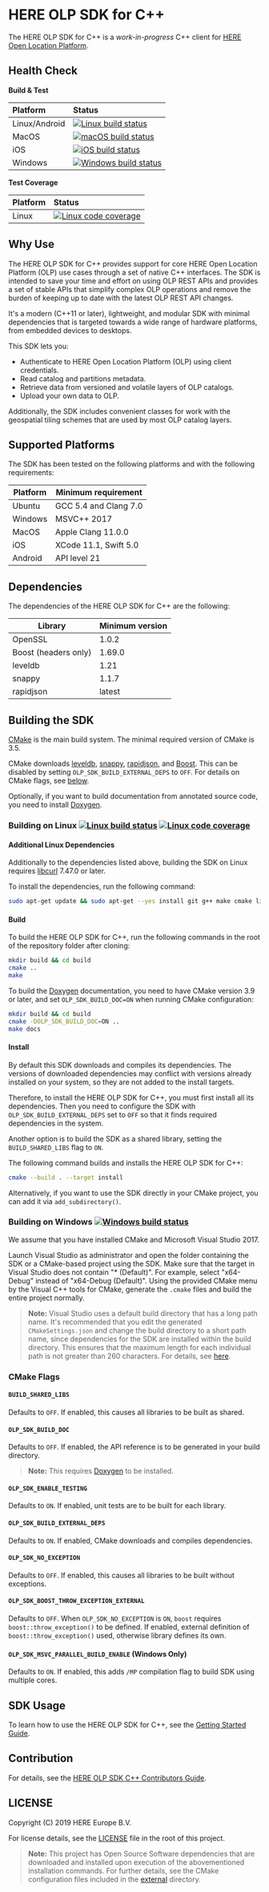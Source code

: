 # HERE OLP SDK for C++

The HERE OLP SDK for C++ is a _work-in-progress_ C++ client for [HERE Open Location Platform](https://platform.here.com).

## Health Сheck

**Build & Test**

| Platform                       | Status                          |
| :----------------------------- | :------------------------------ |
| Linux/Android                  | [![Linux build status][1]][2]   |
| MacOS                          | [![macOS build status][3]][4]   |
| iOS                            | [![iOS build status][7]][4]     |
| Windows                        | [![Windows build status][8]][4] |

**Test Coverage**

| Platform                       | Status                          |
| :----------------------------- | :------------------------------ |
| Linux                          | [![Linux code coverage][5]][6]  |

[1]: https://travis-ci.com/heremaps/here-olp-sdk-cpp.svg?branch=master
[2]: https://travis-ci.com/heremaps/here-olp-sdk-cpp
[3]: https://dev.azure.com/heremaps/github/_apis/build/status/heremaps.here-olp-sdk-cpp?branchName=master&jobName=Windows_build
[4]: https://dev.azure.com/heremaps/github/_build/latest?definitionId=2&branchName=master
[5]: https://codecov.io/gh/heremaps/here-olp-sdk-cpp/branch/master/graph/badge.svg
[6]: https://codecov.io/gh/heremaps/here-olp-sdk-cpp/
[7]: https://dev.azure.com/heremaps/github/_apis/build/status/heremaps.here-olp-sdk-cpp?branchName=master&jobName=MacOS_build
[8]: https://dev.azure.com/heremaps/github/_apis/build/status/heremaps.here-olp-sdk-cpp?branchName=master&jobName=iOS_build

## Why Use

The HERE OLP SDK for C++ provides support for core HERE Open Location Platform (OLP) use cases through a set of native C++ interfaces. The SDK is intended to save your time and effort on using OLP REST APIs and provides a set of stable APIs that simplify complex OLP operations and remove the burden of keeping up to date with the latest OLP REST API changes.

It's a modern (C++11 or later), lightweight, and modular SDK with minimal dependencies that is targeted towards a wide range of hardware platforms, from embedded devices to desktops.

This SDK lets you:

* Authenticate to HERE Open Location Platform (OLP) using client credentials.
* Read catalog and partitions metadata.
* Retrieve data from versioned and volatile layers of OLP catalogs.
* Upload your own data to OLP.

Additionally, the SDK includes convenient classes for work with the geospatial tiling schemes that are used by most OLP catalog layers.

## Supported Platforms

The SDK has been tested on the following platforms and with the following requirements:

| Platform | Minimum requirement |
| ------- | -------- |
| Ubuntu | GCC 5.4 and Clang 7.0 |
| Windows | MSVC++ 2017  |
| MacOS | Apple Clang 11.0.0 |
| iOS |  XCode 11.1, Swift 5.0 |
| Android |  API level 21 |

## Dependencies

The dependencies of the HERE OLP SDK for C++ are the following:

| Library   | Minimum version |
| --------- | --------------- |
| OpenSSL   | 1.0.2 |
| Boost (headers only) | 1.69.0 |
| leveldb   | 1.21 |
| snappy    | 1.1.7 |
| rapidjson | latest |

## Building the SDK

[CMake](https://cmake.org/download/) is the main build system. The minimal required version of CMake is 3.5.

CMake downloads [leveldb](https://github.com/google/leveldb), [snappy](https://github.com/google/snappy), [rapidjson](https://github.com/Tencent/rapidjson), and [Boost](https://www.boost.org/). This can be disabled by setting `OLP_SDK_BUILD_EXTERNAL_DEPS` to `OFF`. For details on CMake flags, see [below](#cmake-flags).

Optionally, if you want to build documentation from annotated source code, you need to install [Doxygen](http://www.doxygen.nl/).

### Building on Linux [![Linux build status][1]][2] [![Linux code coverage][5]][6]

#### Additional Linux Dependencies

Additionally to the dependencies listed above, building the SDK on Linux requires [libcurl](https://curl.haxx.se/download.html) 7.47.0 or later.

To install the dependencies, run the following command:

```bash
sudo apt-get update && sudo apt-get --yes install git g++ make cmake libssl-dev libcurl4-openssl-dev libboost-all-dev
```

#### Build

To build the HERE OLP SDK for C++, run the following commands in the root of the repository folder after cloning:

```bash
mkdir build && cd build
cmake ..
make
```

To build the [Doxygen](http://www.doxygen.nl/) documentation, you need to have CMake version 3.9 or later, and set `OLP_SDK_BUILD_DOC=ON` when running CMake configuration:

```bash
mkdir build && cd build
cmake -DOLP_SDK_BUILD_DOC=ON ..
make docs
```

#### Install

By default this SDK downloads and compiles its dependencies. The versions of downloaded dependencies may conflict with versions already installed on your system, so they are not added to the install targets.

Therefore, to install the HERE OLP SDK for C++, you must first install all its dependencies. Then you need to configure the SDK with `OLP_SDK_BUILD_EXTERNAL_DEPS` set to `OFF` so that it finds required dependencies in the system.

Another option is to build the SDK as a shared library, setting the `BUILD_SHARED_LIBS` flag to `ON`.

The following command builds and installs the HERE OLP SDK for C++:

```bash
cmake --build . --target install
```

Alternatively, if you want to use the SDK directly in your CMake project, you can add it via `add_subdirectory()`.

### Building on Windows [![Windows build status][3]][4]

We assume that you have installed CMake and Microsoft Visual Studio 2017.

Launch Visual Studio as administrator and open the folder containing the SDK or a CMake-based project using the SDK. Make sure that the target in Visual Studio does not contain "* (Default)". For example, select "x64-Debug" instead of "x64-Debug (Default)".
Using the provided CMake menu by the Visual C++ tools for CMake, generate the `.cmake` files and build the entire project normally.

> **Note:**
> Visual Studio uses a default build directory that has a long path name. It's recommended that you edit the generated `CMakeSettings.json` and change the build directory to a short path name, since dependencies for the SDK are installed within the build directory. This ensures that the maximum length for each individual path is not greater than 260 characters. For details, see [here](https://docs.microsoft.com/en-us/windows/desktop/fileio/naming-a-file).

### CMake Flags

#### `BUILD_SHARED_LIBS`

Defaults to `OFF`. If enabled, this causes all libraries to be built as shared.

#### `OLP_SDK_BUILD_DOC`

Defaults to `OFF`. If enabled, the API reference is to be generated in your build directory.

> **Note:**
> This requires [Doxygen](http://www.doxygen.nl/) to be installed.

#### `OLP_SDK_ENABLE_TESTING`

Defaults to `ON`. If enabled, unit tests are to be built for each library.

#### `OLP_SDK_BUILD_EXTERNAL_DEPS`

Defaults to `ON`. If enabled, CMake downloads and compiles dependencies.

#### `OLP_SDK_NO_EXCEPTION`

Defaults to `OFF`. If enabled, this causes all libraries to be built without exceptions.

#### `OLP_SDK_BOOST_THROW_EXCEPTION_EXTERNAL`

Defaults to `OFF`. When `OLP_SDK_NO_EXCEPTION` is `ON`, `boost` requires `boost::throw_exception()` to be defined. If enabled, external definition of `boost::throw_exception()` used, otherwise library defines its own.

#### `OLP_SDK_MSVC_PARALLEL_BUILD_ENABLE` (Windows Only)

Defaults to `ON`. If enabled, this adds `/MP` compilation flag to build SDK using multiple cores.

## SDK Usage

To learn how to use the HERE OLP SDK for C++, see the [Getting Started Guide](docs/GettingStartedGuide.md).

## Contribution

For details, see the [HERE OLP SDK C++ Contributors Guide](CONTRIBUTING.md).

## LICENSE

Copyright (C) 2019 HERE Europe B.V.

For license details, see the [LICENSE](LICENSE) file in the root of this project.

> **Note:**
> This project has Open Source Software dependencies that are downloaded and installed upon execution of the abovementioned installation commands. For further details, see the CMake configuration files included in the [external](/external) directory.
